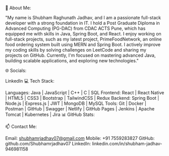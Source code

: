 💫 About Me:

"My name is Shubham Raghunath Jadhav, and I am a passionate full-stack developer with a strong foundation in IT. I hold a Post Graduate Diploma in Advanced Computing (PG-DAC) from CDAC ACTS Pune, which has equipped me with skills in Java, Spring Boot, and React. I enjoy working on full-stack projects, such as my latest project, PrimeFoodNetwork, an online food ordering system built using MERN and Spring Boot. I actively improve my coding skills by solving challenges on LeetCode and sharing my projects on GitHub. Currently, I'm focused on mastering advanced Java, building scalable applications, and exploring new technologies."

🌐 Socials:

LinkedIn
💻 Tech Stack:

Languages: Java | JavaScript | C++ | C | SQL
Frontend: React | React Native | HTML5 | CSS3 | Bootstrap | TailwindCSS | Redux
Backend: Spring Boot | Node.js | Express.js | JWT | MongoDB | MySQL
Tools: Git | Docker | Postman | GitHub | Swagger | Netlify | GitHub Pages | Jenkins | Apache Tomcat | Kubernetes | Jira
📊 GitHub Stats:


📫 Contact Me:

Email: shubhamrjadhav07@gmail.com
Mobile: +91 7559283827
GitHub: github.com/Shubhamrjadhav07
LinkedIn: linkedin.com/in/shubham-jadhav-946981158
